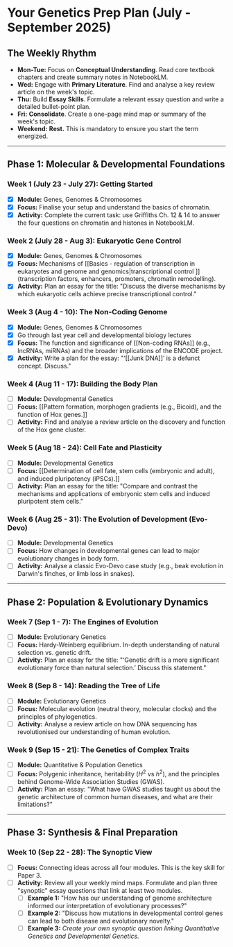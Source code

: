 # Your Genetics Prep Plan (July - September 2025)

## The Weekly Rhythm

- **Mon-Tue:** Focus on **Conceptual Understanding**. Read core textbook chapters and create summary notes in NotebookLM.
- **Wed:** Engage with **Primary Literature**. Find and analyse a key review article on the week's topic.
- **Thu:** Build **Essay Skills**. Formulate a relevant essay question and write a detailed bullet-point plan.
- **Fri:** **Consolidate**. Create a one-page mind map or summary of the week's topic.
- **Weekend:** **Rest.** This is mandatory to ensure you start the term energized.

---

## Phase 1: Molecular & Developmental Foundations

### Week 1 (July 23 - July 27): Getting Started
- [x] **Module:** Genes, Genomes & Chromosomes
- [x] **Focus:** Finalise your setup and understand the basics of chromatin.
- [x] **Activity:** Complete the current task: use Griffiths Ch. 12 & 14 to answer the four questions on chromatin and histones in NotebookLM.

### Week 2 (July 28 - Aug 3): Eukaryotic Gene Control
- [x] **Module:** Genes, Genomes & Chromosomes
- [x] **Focus:** Mechanisms of [[Basics - regulation of transcription in eukaryotes and genome and genomics|transcriptional control ]](transcription factors, enhancers, promoters, chromatin remodelling).
- [x] **Activity:** Plan an essay for the title: "Discuss the diverse mechanisms by which eukaryotic cells achieve precise transcriptional control."

### Week 3 (Aug 4 - 10): The Non-Coding Genome
- [x] **Module:** Genes, Genomes & Chromosomes
- [x] Go through last year cell and developmental biology lectures
- [x] **Focus:** The function and significance of [[Non-coding RNAs]] (e.g., lncRNAs, miRNAs) and the broader implications of the ENCODE project.
- [x] **Activity:** Write a plan for the essay: "‘[[Junk DNA]]’ is a defunct concept. Discuss."

### Week 4 (Aug 11 - 17): Building the Body Plan
- [ ] **Module:** Developmental Genetics
- [ ] **Focus:** [[Pattern formation, morphogen gradients (e.g., Bicoid), and the function of Hox genes.]]
- [ ] **Activity:** Find and analyse a review article on the discovery and function of the Hox gene cluster.

### Week 5 (Aug 18 - 24): Cell Fate and Plasticity
- [ ] **Module:** Developmental Genetics
- [ ] **Focus:** [[Determination of cell fate, stem cells (embryonic and adult), and induced pluripotency (iPSCs).]]
- [ ] **Activity:** Plan an essay for the title: "Compare and contrast the mechanisms and applications of embryonic stem cells and induced pluripotent stem cells."

### Week 6 (Aug 25 - 31): The Evolution of Development (Evo-Devo)
- [ ] **Module:** Developmental Genetics
- [ ] **Focus:** How changes in developmental genes can lead to major evolutionary changes in body form.
- [ ] **Activity:** Analyse a classic Evo-Devo case study (e.g., beak evolution in Darwin's finches, or limb loss in snakes).

---

## Phase 2: Population & Evolutionary Dynamics

### Week 7 (Sep 1 - 7): The Engines of Evolution
- [ ] **Module:** Evolutionary Genetics
- [ ] **Focus:** Hardy-Weinberg equilibrium. In-depth understanding of natural selection vs. genetic drift.
- [ ] **Activity:** Plan an essay for the title: "‘Genetic drift is a more significant evolutionary force than natural selection.’ Discuss this statement."

### Week 8 (Sep 8 - 14): Reading the Tree of Life
- [ ] **Module:** Evolutionary Genetics
- [ ] **Focus:** Molecular evolution (neutral theory, molecular clocks) and the principles of phylogenetics.
- [ ] **Activity:** Analyse a review article on how DNA sequencing has revolutionised our understanding of human evolution.

### Week 9 (Sep 15 - 21): The Genetics of Complex Traits
- [ ] **Module:** Quantitative & Population Genetics
- [ ] **Focus:** Polygenic inheritance, heritability ($H^2$ vs $h^2$), and the principles behind Genome-Wide Association Studies (GWAS).
- [ ] **Activity:** Plan an essay: "What have GWAS studies taught us about the genetic architecture of common human diseases, and what are their limitations?"

---

## Phase 3: Synthesis & Final Preparation

### Week 10 (Sep 22 - 28): The Synoptic View
- [ ] **Focus:** Connecting ideas across all four modules. This is the key skill for Paper 3.
- [ ] **Activity:** Review all your weekly mind maps. Formulate and plan three "synoptic" essay questions that link at least two modules.
	- [ ] **Example 1:** "How has our understanding of genome architecture informed our interpretation of evolutionary processes?"
	- [ ] **Example 2:** "Discuss how mutations in developmental control genes can lead to both disease and evolutionary novelty."
	- [ ] **Example 3:** *Create your own synoptic question linking Quantitative Genetics and Developmental Genetics.*